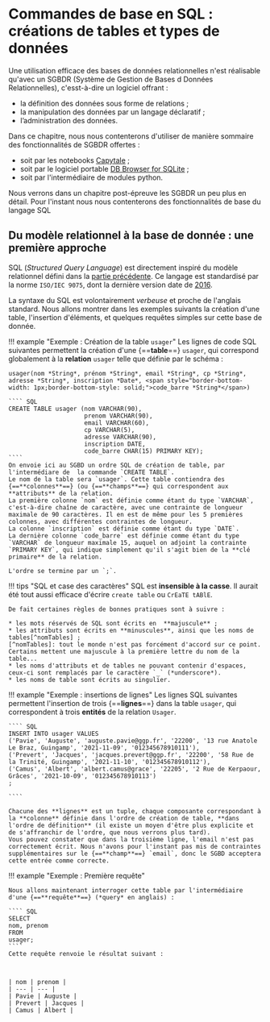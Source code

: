 # Commandes de base en SQL : créations de tables et types de données

Une utilisation efficace des bases de données relationnelles n'est réalisable qu'avec un SGBDR (Système de Gestion de Bases d Données Relationnelles), c'esst-à-dire un logiciel offrant :

* la définition des données sous forme de relations ;
* la manipulation des données par un langage déclaratif ;
* l’administration des données.

Dans ce chapitre, nous nous contenterons d'utiliser de manière sommaire des fonctionnalités de SGBDR offertes :

* soit par les notebooks [Capytale](https://capytale2.ac-paris.fr/web/accueil) ;
* soit par le logiciel portable [DB Browser for SQLite](https://sqlitebrowser.org/dl/) ;
* soit par l'intermédiaire de modules python.

Nous verrons dans un chapitre post-épreuve les SGBDR un peu  plus en détail. Pour l'instant nous nous contenterons des fonctionnalités de base du langage SQL


## Du modèle relationnel à la base de donnée : une première approche

SQL (*Structured Query Language*) est directement inspiré du modèle relationnel défini dans la [partie précédente](ModeleRelationnel.html). Ce langage est standardisé par la norme `ISO/IEC 9075`, dont la dernière version date de [2016](https://www.iso.org/fr/standard/63555.html).

La syntaxe du SQL est volontairement *verbeuse* et proche de l'anglais standard.  Nous allons montrer dans les exemples suivants la création d'une table, l'insertion d'éléments, et quelques requêtes simples sur cette base de donnée.

!!! example "Exemple : Création de la table `usager`"
	Les lignes de code SQL suivantes permettent la création d'une {==**table**==} `usager`, qui correspond globalement à la **relation** `usager` telle que définie par le schéma :
	
	usager(nom *String*, prénom *String*, email *String*, cp *String*, adresse *String*, inscription *Date*, <span style="border-bottom-width: 1px;border-bottom-style: solid;">code_barre *String*</span>)
	
	```` SQL
	CREATE TABLE usager (nom VARCHAR(90),
						 prenom VARCHAR(90),
						 email VARCHAR(60),
						 cp VARCHAR(5),
						 adresse VARCHAR(90),
						 inscription DATE,
						 code_barre CHAR(15) PRIMARY KEY);
	````
	On envoie ici au SGBD un ordre SQL de création de table, par l'intermédiare de  la commande `CREATE TABLE`.
	Le nom de la table sera `usager`. Cette table contiendra des {==**colonnes**==} (ou {==**champs**==} qui correspondent aux **attributs** de la relation.
	La première colonne `nom` est définie comme étant du type `VARCHAR`, c'est-à-dire chaîne de caractère, avec une contrainte de longueur maximale de 90 caractères. Il en est de même pour les 5 premières colonnes, avec différentes contraintes de longueur.
	La colonne `inscription` est définie comme étant du type `DATE`.
	La dernière colonne `code_barre` est définie comme étant du type `VARCHAR` de longueur maximale 15, auquel on adjoint la contrainte `PRIMARY KEY`, qui indique simplement qu'il s'agit bien de la **clé primaire** de la relation.
	
	L'ordre se termine par un `;`.
	
!!! tips "SQL et case des caractères"
	SQL est **insensible à la casse**. Il aurait été tout aussi efficace d'écrire `create table` ou `CrEaTE tABlE`.
	
	De fait certaines règles de bonnes pratiques sont à suivre :
	
	* les mots réservés de SQL sont écrits en  **majuscule** ;
	* les attributs sont écrits en **minuscules**, ainsi que les noms de tables[^nomTables] ;
	[^nomTables]: tout le monde n'est pas forcément d'accord sur ce point. Certains mettent une majuscule à la première lettre du nom de la table...
	* les noms d'attributs et de tables ne pouvant contenir d'espaces, ceux-ci sont remplacés par le caractère `_` (*underscore*).
	* les noms de table sont écrits au singulier.
	
!!! example "Exemple : insertions de lignes"
	Les lignes SQL suivantes permettent l'insertion de trois {==**lignes**==}  dans la table `usager`, qui correspondent à trois **entités** de la relation `Usager`.
	
	```` SQL
	INSERT INTO usager VALUES
	('Pavie', 'Auguste', 'auguste.pavie@ggp.fr', '22200', '13 rue Anatole Le Braz, Guingamp', '2021-11-09', '012345678910111'),
	('Prevert', 'Jacques', 'jacques.prevert@ggp.fr', '22200', '58 Rue de la Trinité, Guingamp', '2021-11-10', '012345678910112'),
	('Camus', 'Albert', 'albert.camus@grace', '22205', '2 Rue de Kerpaour, Grâces', '2021-10-09', '012345678910113')
	;

	````
	
	Chacune des **lignes** est un tuple, chaque composante correspondant à la **colonne** définie dans l'ordre de création de table, **dans l'ordre de définition** (il existe un moyen d'être plus explicite et de s'affranchir de l'ordre, que nous verrons plus tard).
	Vous pouvez constater que dans la troisième ligne, l'email n'est pas correctement écrit. Nous n'avons pour l'instant pas mis de contraintes supplémentaires sur le {==**champ**==} `email`, donc le SGBD acceptera cette entrée comme correcte.
	
!!! example "Exemple : Première requête"

	Nous allons maintenant interroger cette table par l'intermédiaire d'une {==**requête**==} (*query* en anglais) : 
	
	```` SQL
	SELECT 
    nom, prenom
	FROM
    usager;    
	````
	Cette requête renvoie le résultat suivant :
	
	
	
	| nom | prenom |
	| --- | --- | 
	| Pavie | Auguste |
	| Prevert | Jacques |
	| Camus | Albert |
	
	
	
	


